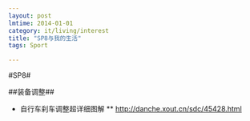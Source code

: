 ```yaml
---
layout: post
lmtime: 2014-01-01
category: it/living/interest
title: "SP8与我的生活"
tags: Sport

---
```



#SP8#

##装备调整##
* 自行车刹车调整超详细图解
** http://danche.xout.cn/sdc/45428.html
